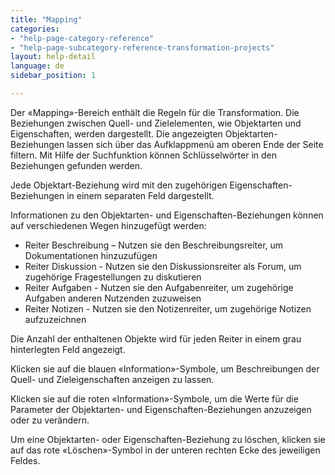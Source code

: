 ```yaml
---
title: "Mapping"
categories:
- "help-page-category-reference"
- "help-page-subcategory-reference-transformation-projects"
layout: help-detail
language: de
sidebar_position: 1

---
```


Der &laquo;Mapping&raquo;-Bereich enthält die Regeln für die Transformation. Die Beziehungen zwischen Quell- und Zielelementen, wie Objektarten und Eigenschaften, werden dargestellt. Die angezeigten Objektarten-Beziehungen lassen sich über das Aufklappmenü am oberen Ende der Seite filtern. Mit Hilfe der Suchfunktion können Schlüsselwörter in den Beziehungen gefunden werden.

Jede Objektart-Beziehung wird mit den zugehörigen Eigenschaften-Beziehungen in einem separaten Feld dargestellt.

Informationen zu den Objektarten- und Eigenschaften-Beziehungen können auf verschiedenen Wegen hinzugefügt werden:

*	Reiter Beschreibung – Nutzen sie den Beschreibungsreiter, um Dokumentationen hinzuzufügen
*	Reiter Diskussion - Nutzen sie den Diskussionsreiter als Forum, um zugehörige Fragestellungen zu diskutieren
*	Reiter Aufgaben - Nutzen sie den Aufgabenreiter, um zugehörige Aufgaben anderen Nutzenden zuzuweisen
*	Reiter Notizen - Nutzen sie den Notizenreiter, um zugehörige Notizen aufzuzeichnen

Die Anzahl der enthaltenen Objekte wird für jeden Reiter in einem grau hinterlegten Feld angezeigt.

Klicken sie auf die blauen &laquo;Information&raquo;-Symbole, um Beschreibungen der Quell- und Zieleigenschaften anzeigen zu lassen.

Klicken sie auf die roten &laquo;Information&raquo;-Symbole, um die Werte für die Parameter der Objektarten- und Eigenschaften-Beziehungen anzuzeigen oder zu verändern.

Um eine Objektarten- oder Eigenschaften-Beziehung zu löschen, klicken sie auf das rote &laquo;Löschen&raquo;-Symbol in der unteren rechten Ecke des jeweiligen Feldes.
